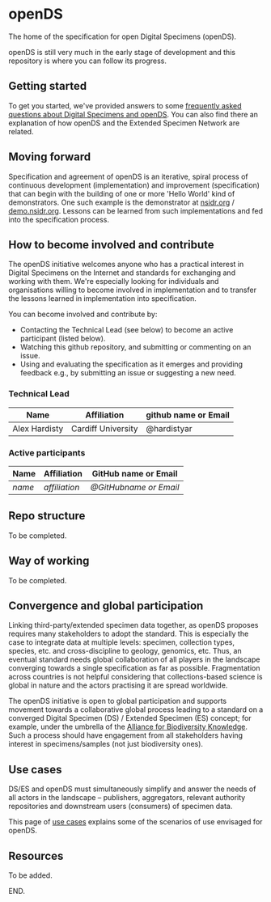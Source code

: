 # openDS
The home of the specification for open Digital Specimens (openDS).

openDS is still very much in the early stage of development and this repository is where you can follow its progress.

## Getting started

To get you started, we've provided answers to some [frequently asked questions about Digital Specimens and openDS](faq.md). You can also find there an explanation of how openDS and the Extended Specimen Network are related.

## Moving forward

Specification and agreement of openDS is an iterative, spiral process of continuous development (implementation) and improvement (specification) that can begin with the building of one or more 'Hello World' kind of demonstrators. One such example is the demonstrator at [nsidr.org](https://nsidr.org/) / [demo.nsidr.org](https://demo.nsidr.org/). Lessons can be learned from such implementations and fed into the specification process.

## How to become involved and contribute
The openDS initiative welcomes anyone who has a practical interest in Digital Specimens on the Internet and standards for exchanging and working with them. We're especially looking for individuals and organisations willing to become involved in implementation and to transfer the lessons learned in implementation into specification.

You can become involved and contribute by:

- Contacting the Technical Lead (see below) to become an active participant (listed below).
- Watching this github repository, and submitting or commenting on an issue.
- Using and evaluating the specification as it emerges and providing feedback e.g., by submitting an issue or suggesting a new need.

### Technical Lead

| Name | Affiliation | github name or Email |
| --- | --- | --- |
| Alex Hardisty | Cardiff University | @hardistyar |  

### Active participants

| Name | Affiliation | GitHub name or Email |  
| --- | --- | --- |  
| *name* | *affiliation* | *@GitHubname or Email* |  

## Repo structure

To be completed.

## Way of working

To be completed.

## Convergence and global participation

Linking third-party/extended specimen data together, as openDS proposes requires many stakeholders to adopt the standard. This is especially the case to integrate data at multiple levels: specimen, collection types, species, etc. and cross-discipline to geology, genomics, etc. Thus, an eventual standard needs global collaboration of all players in the landscape converging towards a single specification as far as possible. Fragmentation across countries is not helpful considering that collections-based science is global in nature and the actors practising it are spread worldwide.

The openDS initiative is open to global participation and supports movement towards a collaborative global process leading to a standard on a converged Digital Specimen (DS) / Extended Specimen (ES) concept; for example, under the umbrella of the [Alliance for Biodiversity Knowledge](https://www.biodiversityinformatics.org/). Such a process should have engagement from all stakeholders having interest in specimens/samples (not just biodiversity ones).

## Use cases

DS/ES and openDS must simultaneously simplify and answer the needs of all actors in the landscape – publishers, aggregators, relevant authority repositories and downstream users (consumers) of specimen data.

This page of [use cases](usecases.md) explains some of the scenarios of use envisaged for openDS.

## Resources

To be added.


END.

